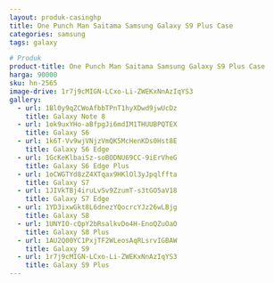 ```yaml
---
layout: produk-casinghp
title: One Punch Man Saitama Samsung Galaxy S9 Plus Case
categories: samsung
tags: galaxy

# Produk
product-title: One Punch Man Saitama Samsung Galaxy S9 Plus Case
harga: 90000
sku: hn-2565
image-drive: 1r7j9cMIGN-LCxo-Li-ZWEKxNnAzIqYS3
gallery:
  - url: 1Bl0y9qZCWoAfbbTPnT1hyXDwd9jwUcDz
    title: Galaxy Note 8
  - url: 1ok9uxYHo-aBfpgJi6mdIM1THUUBPQTEX
    title: Galaxy S6
  - url: 1k6T-Vv9wjVNjzVmQK5McHenKDs0Hst8E
    title: Galaxy S6 Edge
  - url: 1GcKeKlbaiSz-soBODNU69CC-9iErVheG
    title: Galaxy S6 Edge Plus
  - url: 1oCWGTYd8zZ4XTqax9HKlOl3yJpqlffta
    title: Galaxy S7
  - url: 1JIVkTBj4iruLvSv9ZzumT-s3tGO5aV18
    title: Galaxy S7 Edge
  - url: 1YD3ixwGkt8L6dnezYQocrcYJz26wLBjg
    title: Galaxy S8
  - url: 1UNYIO-cQpY2bRsalkvDo4H-EnoQZuOaO
    title: Galaxy S8 Plus
  - url: 1AU2Q00YC1PxjTF2WLeosAqRLsrvIGBAW
    title: Galaxy S9
  - url: 1r7j9cMIGN-LCxo-Li-ZWEKxNnAzIqYS3
    title: Galaxy S9 Plus
---
```

